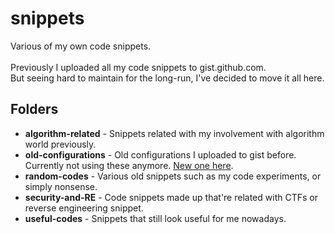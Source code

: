 # snippets
Various of my own code snippets. <br> <br>
Previously I uploaded all my code snippets to gist.github.com.<br>
But seeing hard to maintain for the long-run, I've decided to move it all here.

Folders
------
* **algorithm-related** - Snippets related with my involvement with algorithm world previously.
* **old-configurations** - Old configurations I uploaded to gist before. Currently not using these anymore. [New one here](https://github.com/shahril96/dotfiles).
* **random-codes** - Various old snippets such as my code experiments, or simply nonsense.
* **security-and-RE** - Code snippets made up that're related with CTFs or reverse engineering snippet.
* **useful-codes** - Snippets that still look useful for me nowadays. 